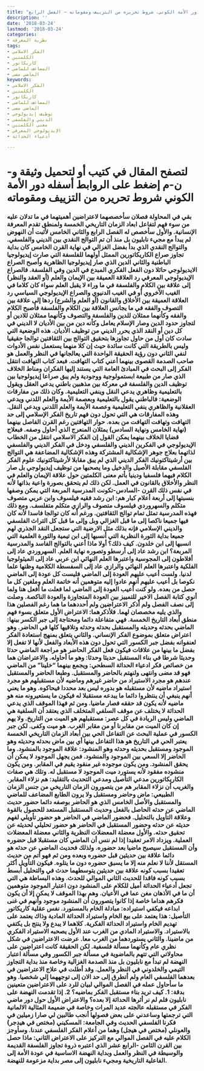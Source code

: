 ```yaml
---
title: "دور الأمة الكوني، شروط تحريره من التزييف ومقوماته – الفصل الرابع"
description: ''
date: '2018-03-24'
lastmod: '2018-03-24'
categories:
- نظرية المعرفة
tags:
- الفكر الاسلامي
- الكلمتين
- كاريكاتور
- المضاعف للماضي
- الماضي مضى
keywords:
- الفكر الاسلامي
- الكلمتين
- كاريكاتور
- المضاعف للماضي
- الماضي مضى
- توظيف إيديولوجي
- الديني والفلسفي
- معنى الكلمتين
- الإيديولوجي المعرفي
- أدعياء الحداثة

---
```

# **لتصفح المقال في كتيب أو لتحميل وثيقة و-ن-م إضغط على الروابط أسفله** **دور الأمة الكوني شروط تحريره من التزييف ومقوماته**

### بقي في المحاولة فصلان سأخصصهما لاعتراضين أهميتهما في ما تدلان عليه من سوء فهم لتفاعل ابعاد الزمان التاريخي الخمسة ولمنطق تقدم المعرفة الإنسانية. والأول سأخصص له الفصل الرابع والثاني الخامس لأثبت أن النهوض لم يبدأ مع مجيء نابليون بل منذ أن تم التوالج النقدي بين الديني والفلسفي. والتوالج النقدي الذي بدأ بفضل الغزالي في نهاية القرن الخامس كان بداية تجاوز صراع الكاريكاتورين الممثل أولهما للفلسفة التي صارت إيديولوجيا الباطنية والثاني الدين الذي صار إيديولوجيا الظاهرية وأصبح الصراع الايديولوجي حائلا دون الفعل الفكري المبدع في الدين وفي الفلسفة. فالصراع الإيديولوجي المعرفي رد العلاقة العميقة بين الإيمان والعلم (أو العقد والنظر) إلى علاقة بين الكلام والفلسفة في ما وراء لا يقبل العلم سواء كان كلاما في الغيب الآخروي أو في الغيب الدنيوي والصراع الإيديولوجي السياسي رد العلاقة العميقة بين الأخلاق والقانون (أو العلم والشرع) ردها إلى علاقة بين التصوف والفقه في ما يجانس العلاقة بين الكلام والفلسفة فأصبح الكلام والفقه وكأنهما ممثلان للدين والفلسفة والتصوف وكأنهما ممثلان للادين أو لتجاوز حدود الدين وصار الإسلام يعامل وكأنه دين من بين الأديان لا الديني في كل دين أو النقد الذي يحرر الديني من توظيف الأديان. هذه الوضعية التي سادت كان أول من حاول تجاوزها بتحقيق التوالج بين الثقافتين توالجا حقيقيا وليس بالطريقة التي كانت سائدة حيث إن كلا منهما يستعمل نفس الأدوات لنفي الثاني دون رؤية الحقيقة الواحدة التي يعالجانها في النظر والعمل هو صاحب الصدمة القصوى بينهما أعني كتاب التهافت. فبعد كتاب التهافت انتقل الفكر إلى البحث في المبادئ العامة التي يستند إليها الفكران ومناط الخلاف الذي صار من طبيعة ابستمولوجية ووجودية ولم يبق صراعا إيديولوجيا بين توظيف الدين والفلسفة في معركة بين مذهبين باطني يدعي العقل ويقول بالتعليمية وظاهري يدعي النقل وينفي التعليمية. وكان ذلك من مفارقات الوضعية: فالباطني يقول بالتعليمية وبعصمة الأيمة والعلم اللدني ويدعي العقلانية والظاهري ينفي التعليمية وعصمة الأيمة والعلم اللدني ويدعي النقل. وهذه المفارقات هي التي تحول دون فهم تاريخ الفكر الإسلامي إلى حد التهافت وتهافت التهافت من بعده. حوار التهافتين رغم القرن الفاصل بينهما (نهاية الخامس ونهاية السادس) يمثلان المنعرج الذي أحاول وصفه. فبعلاج قضايا الخلاف بينهما يمكن القول إن الفكر الاسلامي انتقل من الخطاب الإيديولوجي في الفكرين الديني والفلسفي ودخل في الفكر الديني والفلسفي لذاتهما بعلاج جوهر الإشكالية المشتركة وهذه الإشكالية المضاعفة هي التوالج بين أرشيتاكتونيك الفكر الديني الذي لم يبق مقابلا لأرشيتاكتونيك علوم الفكر الفلسفي مقابلة الأصيل والدخيل وما يصحبها من توظيف إيديولوجي بل صار الكلام فيهما فلسفيا ودينيا بأتم معنى الكلمتين حول علاقة الإيمان والعلم في النظر والأخلاق بالقانون في العمل. لكن ذلك لم يتحقق بصورة واعية بذاتها لأنه في نفس ذلك القرن -السادس-تكونت المدرسية المربعة التي يمكن وصفها بنسبتها إلى أربعة أعلام كبار هم: ابن رشد فقيه فيلسوف وابن عربي متصوف متكلم والسهروردي فيلسوف متصوف والرازي متكلم متفلسف. ومع ذلك فهذه المدرسية تمثل تمام توالج الثقافتين. ورغم أنه كان توالجا فاسدا لأنه كان فيها جميعا ناكصا إلى ما قبل الغزالي وبل وإلى ما قبل كل التراث الفلسفي والديني الإسلامي فإنه بذلك مثل الارضية التي ستجعل النقد الجذري لهم جميعا بداية الثورة النظرية التي أنسبها إلى ابن تيمية والثورة العلمية التي انسبها إلى ابن خلدون. كيف ذلك؟ أولا ماذا أعني بالتوالج الفاسد والمدرسية المربعة؟ ابن رشد عاد إلى أرسطو وتصوره نهاية العلم. السهروردي عاد إلى أفلاطون إلى المجوسية واعتبرها العلم النهائي ابن عربي عاد إلى الميثولوجيا الفلكية واعتبرها العلم النهائي والرازي عاد إلى السفسطة الكلامية وظنها علما لدنيا. ولست أعيب عليهم العودة إلى الماضي فليست كل عودة إلى الماضي نكوصا بل أعيب عليهم أنهم عادوا إليه متوهمين أنه خاتمة العلم وملغين كل ما حصل من بعده. ولو كنت أعيب العودة إلى الماضي لما فعلت ما أفعل هنا ولما أنوي كتابة الفصل الاخير للتمييز بين العودة المتجاوزة والعودة الناكصة. وصلت إلى نصف الفصل ولم أذكر الاعتراضين ولم أحددهما ما هما رغم الفصلين هذا والذي يليه مخصصان لهما. فلأذكرهما: الاعتراض الأول متعلق بسوء فهم منطق أبعاد التاريخ الخمسة. فهي متفاعلة دائما ومحتاجة إلى جبر الكسر بينها: الماضي بحدثه وحديثه والمستقبل بحدثه وحدثه وتلاقيها كلها في الحاضر. وهو اعتراض متعلق بموضوع الفكر الإنساني. والثاني يتعلق بمنهج استعادة الفكر لعنفوانه بفضل جبر الكسور التي تحول دون هذه الأبعاد والفعل لأنها لا تفعل إلا بفضل ما بينها من علاقات فيكون فعل الفكر الحاضر هو مراجعة الماضي حدثا وحديثا شرطا في بناء المستقبل حديثا وحدثا: وهو ما أحاوله. والاعتراضان هما من خصائص فكر ادعياء الحداثة السطحي: ويجمع بينهما “خلينا” من الماضي فهو قد مضى وانتهى ولنهتم بالحاضر والمستقبل. وطبعا الحاضر والمستقبل عندهم هو مجرد الاستيراد من حاضر غيرهم وماضيه لأن مستقبلهم هو مجرد استيراد ماضيه لأن مستقبله هو بدوره ليس بعد محددا فيحاكوه. وهو ما يعني أنهم ينبغي أن ينتظروا دائما ما يبدعه مستقبلا له فيكون ما يستعيرونه منه هو ماضيه لأنه يكون قد حققه فصار ماضيا. ومن ثم فهذا الموقف الذي يدعي الحداثة لا يختلف عن موقف السلفي المتخلف الذي يعتقد أن السلفية هي الماضي وليس الريادة في كل عصر: مستقبلهم هو الميت من التاريخ. ولا يهم إن كان الميت من مقابرنا أو من مقابر الغرب. هو ميت وكفى. لكن جبر الكسور في عملية البحث عن التفاعل الحي بين أبعاد الزمان التاريخي الخمسة يعتبر الحي في التاريخ هو هذا التفاعل بينها أي بين ماض بحدثه وحديثه وهو الموجود ومستقبل بحديثه وحدثه وهو المنشود: علاقة الموجود بالمنشود. وما الحاضر إلا السعي بين الموجود والمنشود. فمن يجهل الموجود لا يمكن أن يحقق المنشود. ومن يكون موجوده غير منقود يقيم في المقابر. ومن يكون منشوده مفقود لأنه يستورد ميت الموجود لا مستقبل له. وتلك هي صفات الكاريكاتورين مدعي التأصيل ومدعي التحديث بالتقليد: هم نزلاء المقابر. والغريب أن نزلاء المقابر هم من يتصورون الزمان التاريخي من جنس الزمان الطبيعي: ماض وحاضر ومستقبل ولا يرون الطابع المضاعف للماضي والمستقبل والأصل الخامس الذي هو الحاضر بوصفه دائما حضور حديث الماضي عن حدثه الحاصل بالفعل وحديث المستقبل المستعد للحصول بالقوة وعلاقة التأويل بالتحليل. فحضور الماضي في الحاضر هو حضور تأويلي لفهم حديثه عن حدثه وحضور المستقبل في الحاضر هو حضور تحليلي لحديثه عن تحقيق حدثه. والأول معضلة المعضلات النظرية والثاني معضلة المعضلات العملية. ويزداد الامر تعقيدا إذا لم ننس أن الماضي كان مستقبلا قبل حضوره وأن المستقبل سيصبح ماضيا بعد حضوره. ولذلك فحديث الماضي عن حدثه هو دائما علاقة بين حديثين قبل حضوره وبعده ومن ثم فهو أتم من حديث المستقل لأننا لا نعلم منه إلا ما يسبق حضوره دون ما يتلوه. فيكون التأويل أكثر تعقيدا بسبب كونه علاقة بين حديثين يتوسطهما حدث في والتحليل أبسط بسبب كونه فاقدا للحديث الثاني الموالي للحدث. وهذه البساطة هي التي تجعل أدعياء الحداثة أميل للكلام على المنشود دون اعتبار الموجود متوهمين أن ما في الأذهان مغن عما في الأعيان. وهم بهذا الموقف لا يمكن إلا أن يكون فكرهم هداما خاصة إذا كانوا يتصورون أن المنشود موجود وأنهم في غنى ابداعه فيكفي استيراده: مبادلة الخام بالمستورد. نفس عقلية كاريكاتور التأصيل: هذا يعتمد على بيع الخام واستيراد الحداثة المادية وذاك يعتمد على تهديم الخام واستيراد الحداثة الفكرية. كلاهما لا يبدع ولا ينتج بل يكتفي بالاستيراد. والاستيراد المادي من الغرب عند الأول يصحبه الاستيراد الفكري من ماضينا. والثاني يستوردهما من الغرب معا. عرضت الاعتراضين في شكل نظري عام وكأنهما مسألة فلسفية. لكن الحقيقة كانت اعتراضين على محاولاتي التي تتهم بالماضوية في مسألة جبر الكسور وفي مسألة اعتبار النهضة لم تبدأ مع نابليون بل منذ الصدمة الغزالية وخاصة منذ بداية التجاوز التيمي والخلدوني في النظر والعمل. وقد أطلت في علاج الاعتراضين في بعدهما الفلسفي العام ولم أتطرق إلى حد الان إلى توجههما إلي شخصيا. وهو ما سأحاول عمله في الفصل الموالي لبيان للرد على الاعتراضين متعينين بدقة: 1. كيف تريد بناء مستقبل الفكر بماضيه؟ 2. إذا تقدمت النهضة على نابليون فلم لم نر أثرها الحداثة إلا بعده؟ والاعتراض الأول حول دور ماضي الفكر في مستقبله عالجته عديد المرات وخاصة في ضميمة المثالية الالمانية التي ترجمتها وساعدني على بعض فصولها أنجب طالبين لي صارا زميلين في فكرنا الفلسفي الحديث وفي الجامعة: المسكيني (مختص في هيدجر) والعونلي (مختص في هيجل) وهما من أعلام الفكر الفلسفي عندنا. وسأوجز الكلام عليه في الفصل الموالي مع التركيز على الاعتراض الثاني: ماذا حصل بين القرن الثامن -الرابع عشر الذي اعتبره ذروة تجاوز الفلسفة القديمة والوسيطة في النظر والعمل وبداية النهضة الاساسية في عودة الأمة إلى الفاعلية التاريخية ومجيء نابليون إلى مصر بداية مزعومة للنهضة.

###